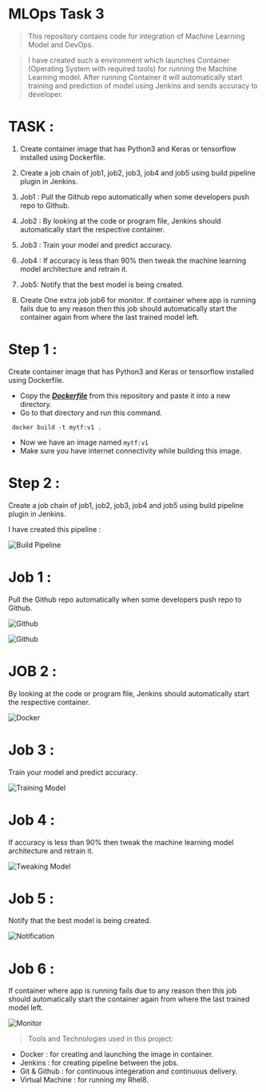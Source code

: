 # MLOps Task 3

> This repository contains code for integration of Machine Learning Model and DevOps.

>I have created such a environment which launches Container (Operating System with required tools) for running the Machine Learning model. After running Container it will automatically start training and prediction of model using Jenkins and sends accuracy to developer.

# TASK :

1. Create container image that has Python3 and Keras or tensorflow installed  using Dockerfile.


2. Create a job chain of job1, job2, job3, job4 and job5 using build pipeline plugin in Jenkins.


3. Job1 : Pull the Github repo automatically when some developers push repo to Github.


4. Job2 : By looking at the code or program file, Jenkins should automatically start the respective container.


5. Job3 : Train your model and predict accuracy.


6. Job4 : If accuracy is less than 90% then tweak the machine learning model architecture and retrain it.


7. Job5: Notify that the best model is being created.


8. Create One extra job job6 for monitor. If container where app is running fails due to any reason then this job should automatically start the container again from where the last trained model left.

# Step 1 :
Create container image that has Python3 and Keras or tensorflow installed using Dockerfile.
- Copy the ***[Dockerfile](https://github.com/sagargarg27/mlops_task3/blob/master/Dockerfile)*** from this repository and paste it into a new directory.
- Go to that directory and run this command.
```
 docker build -t mytf:v1 .
 ```
 - Now we have an image named `mytf:v1`
 - Make sure you have internet connectivity while building this image.

 # Step 2 :
Create a job chain of job1, job2, job3, job4 and job5 using build pipeline plugin in Jenkins. 

I have created this pipeline :

![Build Pipeline](https://github.com/sagargarg27/mlops_task3/blob/master/Images/Build_pipeline.png)

# Job 1 :
Pull the Github repo automatically when some developers push repo to Github.

![Github](https://github.com/sagargarg27/mlops_task3/blob/master/Images/Github1.png)

![Github](https://github.com/sagargarg27/mlops_task3/blob/master/Images/github2.png)

# JOB 2 :
By looking at the code or program file, Jenkins should automatically start the respective container.

![Docker](https://github.com/sagargarg27/mlops_task3/blob/master/Images/Job2Docker.png)

# Job 3 :
Train your model and predict accuracy.

![Training Model](https://github.com/sagargarg27/mlops_task3/blob/master/Images/Job3Model.png)

# Job 4 :
If accuracy is less than 90% then tweak the machine learning model architecture and retrain it.

![Tweaking Model](https://github.com/sagargarg27/mlops_task3/blob/master/Images/Job4tweak.png)

# Job 5 :
Notify that the best model is being created.

![Notification](https://github.com/sagargarg27/mlops_task3/blob/master/Images/Job5mail.png)

# Job 6 :
If container where app is running fails due to any reason then this job should automatically start the container again from where the last trained model left.

![Monitor](https://github.com/sagargarg27/mlops_task3/blob/master/Images/Job6Monitor.png)

>Tools and Technologies used in this project:
- Docker : for creating and launching the image in container.
- Jenkins : for creating pipeline between the jobs.
- Git & Github : for continuous integeration and continuous delivery.
- Virtual Machine : for running my Rhel8.

